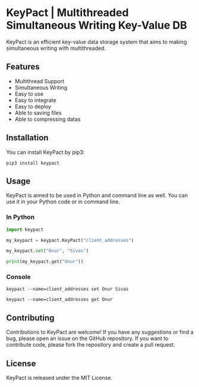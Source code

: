 # KeyPact | Multithreaded Simultaneous Writing Key-Value DB
KeyPact is an efficient key-value data storage system that aims to making simultaneous writing with multithreaded. 

## Features
- Multithread Support
- Simultaneous Writing
- Easy to use
- Easy to integrate
- Easy to deploy
- Able to saving files
- Able to compressing datas


## Installation
You can install KeyPact by pip3:

```console
pip3 install keypact
```

## Usage
KeyPact is aimed to be used in Python and command line as well. You can use it in your Python code or in command line.


### In Python

```python
import keypact

my_keypact = keypact.KeyPact("client_addresses")

my_keypact.set("Onur", "Sivas")

print(my_keypact.get("Onur"))
```

### Console

```console	
keypact --name=client_addresses set Onur Sivas
```
```console
keypact --name=client_addresses get Onur
```


## Contributing
Contributions to KeyPact are welcome! If you have any suggestions or find a bug, please open an issue on the GitHub repository. If you want to contribute code, please fork the repository and create a pull request.

## License
KeyPact is released under the MIT License.

